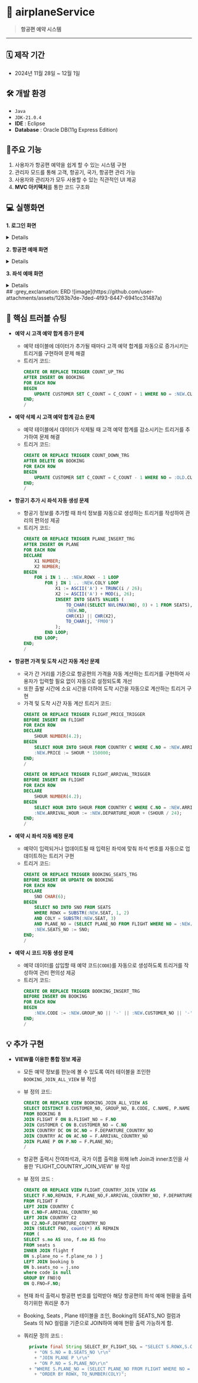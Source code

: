# 🛫 airplaneService
> **항공편 예약 시스템**

---
## 🗓 제작 기간 
- 2024년 11월 28일 ~ 12월 1일

## 🛠 개발 환경
- `Java`
- `JDK-21.0.4`
- **IDE** : Eclipse
- **Database** : Oracle DB(11g Express Edition)

## 📌주요 기능
1. 사용자가 항공편 예약을 쉽게 할 수 있는 시스템 구현
2. 관리자 모드를 통해 고객, 항공기, 국가, 항공편 관리 가능
3. 사용자와 관리자가 모두 사용할 수 있는 직관적인 UI 제공
4. **MVC 아키텍처**를 통한 코드 구조화

## 💻 실행화면
**1. 로그인 화면**
<details>
  
![image](https://github.com/user-attachments/assets/03b9408c-3760-448d-bd8f-25971056ef51)

  - 관리자계정 로그인 화면

  ![image](https://github.com/user-attachments/assets/647f0d7f-83b2-4076-96f2-ded01dc87ee0)

  - 일반계정 로그인 화면

  ![image](https://github.com/user-attachments/assets/db71069a-c7c6-4be2-a46b-27ecf35bc72c)

   - 일반계정과 관리자계정을 분리하여 로그인시 다른 화면이 나올수 있도록 구성하였음.
   - 일반계정은 전체 항공편 조회 이외에는 자기자신의 대한 정보 조회와 예매, 취소만 가능
   - 관리자 계정은 모든 데이터에대한 CURD 권한을 부여

</details>

**2. 항공편 예매 화면**
<details>

![항공편](https://github.com/user-attachments/assets/26a40667-4faa-47d4-8309-a92da65508a6)

- 일반고객 로그인 후, 이용가능한 항공편 조회시 현재 등록된 항공편 정보와 잔여좌석이 출력
- 잔여좌석같은 경우엔 join과 group by와 count를 사용해 view를 추가하여 데이터값을 뽑아냈음

</details>

**3. 좌석 예매 화면**
<details>
  
![image](https://github.com/user-attachments/assets/1e9522a9-e613-4123-9843-c03d66f89121)

- 좌석예매같은 경우는 원하는 항공편을 입력시 해당 항공편의 잔여 좌석을 출력해서 원하는 좌석의 코드를 입력받을수 있게 만들었음
- 좌석입력같은경우에는 이미 예매된 좌석 선택시 선택 불가능하게 하는 기능 추가.
  ```
  	public boolean selectRightSeatDB(BookingVO bvo) {
		Connection con = null;
		PreparedStatement pstmt = null;
		ResultSet rs = null;
		boolean checkFlag = false;
		con = DBUtility.dbCon();
		try {
			pstmt = con.prepareStatement(SELECT_BY_FLIGHT_SQL);
			pstmt.setString(1, bvo.getFlightNo());
			rs = pstmt.executeQuery();
			while (rs.next()) {
				String rowx = rs.getString("ROWX");
				String coly = rs.getString("COLY");
				String code = rs.getString("CODE");
				if (code == null && (rowx+coly).equals(bvo.getSeat())) {
					checkFlag = true;
				}
			}
		} catch (Exception e) {
			e.printStackTrace();
		}
		DBUtility.dbClose(con, rs, pstmt);
		return checkFlag;
	}
  ```
  ```
  private ArrayList<BookingVO> selectSeatCheckManager(BookingVO bvo) {
		SeatsDAO sDAO = new SeatsDAO();
		ArrayList<BookingVO> bvoList = new ArrayList<BookingVO>();
		ArrayList<String> sList = new ArrayList<String>();
		int count = 0;
		while (count < bvo.getAmount()) {
			System.out.println("예매를 원하는 좌석을 선택해주세요.");
			System.out.print(">> ");
			String seat = sc.nextLine();
			BookingVO nbvo = new BookingVO(bvo.getCustomerNo(), bvo.getFlightNo(), seat);
			bvo.setSeat(seat);
			boolean flag = sDAO.selectRightSeatDB(nbvo);
			for(String data : sList) {
				if(data.equals(seat)) {
					flag = false;
				}
			}
			sList.add(seat);
			if (flag) {
				bvoList.add(nbvo); // 새로운 객체를 리스트에 추가
				count++;
				System.out.println(">> 예매가 가능한 좌석입니다.");
			} else {
				System.out.println(">> 예매가 불가능한 좌석입니다.");
			}
		}
		return bvoList;
	}
  ```
</details>
## :grey_exclamation: ERD 
![image](https://github.com/user-attachments/assets/1283b7de-7ded-4f93-8447-6941cc31487a)

## 🚧 **핵심 트러블 슈팅**

- **예약 시 고객 예약 합계 증가 문제**
  - 예약 테이블에 데이터가 추가될 때마다 고객 예약 합계를 자동으로 증가시키는 트리거를 구현하여 문제 해결
  - 트리거 코드:
    ```sql
    CREATE OR REPLACE TRIGGER COUNT_UP_TRG
    AFTER INSERT ON BOOKING
    FOR EACH ROW
    BEGIN
        UPDATE CUSTOMER SET C_COUNT = C_COUNT + 1 WHERE NO = :NEW.CUSTOMER_NO;
    END;
    /
    ```

- **예약 삭제 시 고객 예약 합계 감소 문제**
  - 예약 테이블에서 데이터가 삭제될 때 고객 예약 합계를 감소시키는 트리거를 추가하여 문제 해결
  - 트리거 코드:
    ```sql
    CREATE OR REPLACE TRIGGER COUNT_DOWN_TRG
    AFTER DELETE ON BOOKING
    FOR EACH ROW
    BEGIN
        UPDATE CUSTOMER SET C_COUNT = C_COUNT - 1 WHERE NO = :OLD.CUSTOMER_NO;
    END;
    /
    ```

- **항공기 추가 시 좌석 자동 생성 문제**
  - 항공기 정보를 추가할 때 좌석 정보를 자동으로 생성하는 트리거를 작성하여 관리의 편의성 제공
  - 트리거 코드:
    ```sql
    CREATE OR REPLACE TRIGGER PLANE_INSERT_TRG
    AFTER INSERT ON PLANE
    FOR EACH ROW
    DECLARE
        X1 NUMBER;
        X2 NUMBER;
    BEGIN
        FOR i IN 1 .. :NEW.ROWX - 1 LOOP
            FOR j IN 1 .. :NEW.COLY LOOP
                X1 := ASCII('A') + TRUNC(i / 26);
                X2 := ASCII('A') + MOD(i, 26);
                INSERT INTO SEATS VALUES (
                    TO_CHAR((SELECT NVL(MAX(NO), 0) + 1 FROM SEATS), 'FM000000'),
                    :NEW.NO,
                    CHR(X1) || CHR(X2),
                    TO_CHAR(j, 'FM00')
                );
            END LOOP;
        END LOOP;
    END;
    /
    ```

- **항공편 가격 및 도착 시간 자동 계산 문제**
  - 국가 간 거리를 기준으로 항공편의 가격을 자동 계산하는 트리거를 구현하여 사용자가 입력할 필요 없이 자동으로 설정되도록 개선
  - 또한 출발 시간에 소요 시간을 더하여 도착 시간을 자동으로 계산하는 트리거 구현
  - 가격 및 도착 시간 자동 계산 트리거 코드:
    ```sql
    CREATE OR REPLACE TRIGGER FLIGHT_PRICE_TRIGGER
    BEFORE INSERT ON FLIGHT
    FOR EACH ROW
    DECLARE
        SHOUR NUMBER(4.2);
    BEGIN
        SELECT HOUR INTO SHOUR FROM COUNTRY C WHERE C.NO = :NEW.ARRIVAL_COUNTRY_NO;
        :NEW.PRICE := SHOUR * 150000;
    END;
    /
    
    CREATE OR REPLACE TRIGGER FLIGHT_ARRIVAL_TRIGGER
    BEFORE INSERT ON FLIGHT
    FOR EACH ROW
    DECLARE
        SHOUR NUMBER(4.2);
    BEGIN
        SELECT HOUR INTO SHOUR FROM COUNTRY C WHERE C.NO = :NEW.ARRIVAL_COUNTRY_NO;
        :NEW.ARRIVAL_HOUR := :NEW.DEPARTURE_HOUR + (SHOUR / 24);
    END;
    /
    ```

- **예약 시 좌석 자동 배정 문제**
  - 예약이 입력되거나 업데이트될 때 입력된 좌석에 맞춰 좌석 번호를 자동으로 업데이트하는 트리거 구현
  - 트리거 코드:
    ```sql
    CREATE OR REPLACE TRIGGER BOOKING_SEATS_TRG
    BEFORE INSERT OR UPDATE ON BOOKING
    FOR EACH ROW
    DECLARE
        SNO CHAR(6);
    BEGIN
        SELECT NO INTO SNO FROM SEATS 
        WHERE ROWX = SUBSTR(:NEW.SEAT, 1, 2) 
        AND COLY = SUBSTR(:NEW.SEAT, 3) 
        AND PLANE_NO = (SELECT PLANE_NO FROM FLIGHT WHERE NO = :NEW.FLIGHT_NO);
        :NEW.SEATS_NO := SNO;
    END;
    /
    ```

- **예약 시 코드 자동 생성 문제**
  - 예약 데이터를 삽입할 때 예약 코드(`CODE`)를 자동으로 생성하도록 트리거를 작성하여 관리 편의성 제공
  - 트리거 코드:
    ```sql
    CREATE OR REPLACE TRIGGER BOOKING_INSERT_TRG
    BEFORE INSERT ON BOOKING
    FOR EACH ROW
    BEGIN
        :NEW.CODE := :NEW.GROUP_NO || '-' || :NEW.CUSTOMER_NO || '-' || :NEW.FLIGHT_NO;
    END;
    /
    ```

## 💡 추가 구현
- **VIEW를 이용한 통합 정보 제공**
  - 모든 예약 정보를 한눈에 볼 수 있도록 여러 테이블을 조인한 `BOOKING_JOIN_ALL_VIEW` 뷰 작성
  - 뷰 정의 코드:
    ```sql
    CREATE OR REPLACE VIEW BOOKING_JOIN_ALL_VIEW AS
    SELECT DISTINCT B.CUSTOMER_NO, GROUP_NO, B.CODE, C.NAME, P.NAME AS PLANE_NAME, DC.NAME AS DEP_COUNTRY, AC.NAME AS ARV_COUNTRY, PRICE, DEPARTURE_HOUR, ARRIVAL_HOUR, SEAT, BOOKING_DATE
    FROM BOOKING B
    JOIN FLIGHT F ON B.FLIGHT_NO = F.NO
    JOIN CUSTOMER C ON B.CUSTOMER_NO = C.NO
    JOIN COUNTRY DC ON DC.NO = F.DEPARTURE_COUNTRY_NO
    JOIN COUNTRY AC ON AC.NO = F.ARRIVAL_COUNTRY_NO
    JOIN PLANE P ON P.NO = F.PLANE_NO;
    /
    ```
    
  - 항공편 출력시 잔여좌석과, 국가 이름 출력을 위해 left Join과 inner조인을 사용한 'FLIGHT_COUNTRY_JOIN_VIEW' 뷰 작성
  - 뷰 정의 코드 :
     ```sql
     CREATE OR REPLACE VIEW FLIGHT_COUNTRY_JOIN_VIEW AS
     SELECT F.NO,REMAIN, F.PLANE_NO,F.ARRIVAL_COUNTRY_NO, F.DEPARTURE_COUNTRY_NO, C.NAME AS ARVNAME,C2.NAME AS DEPNAME,F.PRICE, F.DEPARTURE_HOUR,F.ARRIVAL_HOUR 
     FROM FLIGHT F 
     LEFT JOIN COUNTRY C 
     ON C.NO=F.ARRIVAL_COUNTRY_NO 
     LEFT JOIN COUNTRY C2 
     ON C2.NO=F.DEPARTURE_COUNTRY_NO
     JOIN (SELECT FNO, count(*) AS REMAIN
     FROM (
     SELECT s.no AS sno, f.no AS fno
     FROM seats s
     INNER JOIN flight f
     ON s.plane_no = f.plane_no ) j
     LEFT JOIN booking b
     ON b.seats_no = j.sno
     where code is null
     GROUP BY FNO)Q
     ON Q.FNO=F.NO;
     ```

   - 현재 좌석 출력시 항공편 번호를 입력받아 해당 항공편의 좌석 예매 현황을 출력하기위한 쿼리문 추가
   - Booking, Seats , Plane 테이블을 조인, Booking의 SEATS_NO 컬럼과 Seats 의 NO 컬럼을 기준으로 JOIN하여 예매 현황 출력 가능하게 함. 
   - 쿼리문 정의 코드 :
     ```java
	   private final String SELECT_BY_FLIGHT_SQL = "SELECT S.ROWX,S.COLY,CUSTOMER_NO,CODE,GROUP_NO,P.COLY AS YNUM FROM SEATS S LEFT JOIN BOOKING B \r\n"
		 + "ON S.NO = B.SEATS_NO \r\n"
		 + "JOIN PLANE P \r\n"
		 + "ON P.NO = S.PLANE_NO\r\n"
	   + "WHERE S.PLANE_NO = (SELECT PLANE_NO FROM FLIGHT WHERE NO = TO_CHAR(?,'FM00000'))\r\n"
		 + "ORDER BY ROWX, TO_NUMBER(COLY)";
     ```
